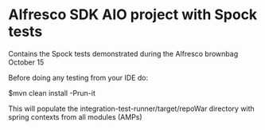 # Alfresco SDK AIO project with Spock tests
Contains the Spock tests demonstrated during the Alfresco brownbag October 15

Before doing any testing from your IDE do: 

  $mvn clean install -Prun-it

This will populate the integration-test-runner/target/repoWar directory with spring contexts from all modules (AMPs)



